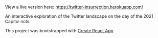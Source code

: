 View a live version here: https://twitter-insurrection.herokuapp.com/

An interactive exploration of the Twitter landscape on the day of the 2021 Capitol riots

This project was bootstrapped with [Create React App](https://github.com/facebook/create-react-app).
